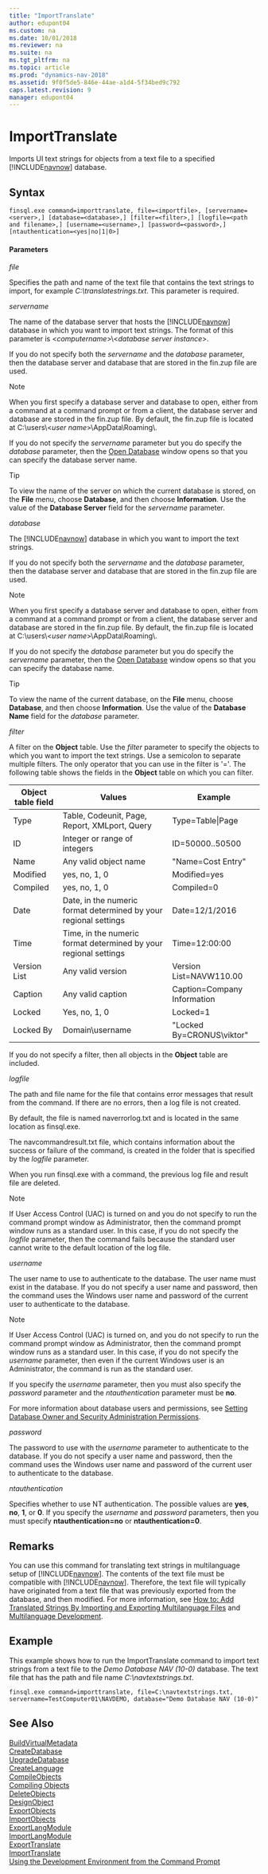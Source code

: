 ```yaml
---
title: "ImportTranslate"
author: edupont04
ms.custom: na
ms.date: 10/01/2018
ms.reviewer: na
ms.suite: na
ms.tgt_pltfrm: na
ms.topic: article
ms.prod: "dynamics-nav-2018"
ms.assetid: 9f0f5de5-846e-44ae-a1d4-5f34bed9c792
caps.latest.revision: 9
manager: edupont04
---
```

# ImportTranslate
Imports UI text strings for objects from a text file to a specified [!INCLUDE[navnow](includes/navnow_md.md)] database.  

## Syntax  

```  
finsql.exe command=importtranslate, file=<importfile>, [servername=<server>,] [database=<database>,] [filter=<filter>,] [logfile=<path and filename>,] [username=<username>,] [password=<password>,] [ntauthentication=<yes|no|1|0>]  
```  

#### Parameters  
 *file*  

 Specifies the path and name of the text file that contains the text strings to import, for example *C:\\translatestrings.txt*. This parameter is required.  

 *servername*  

 The name of the database server that hosts the [!INCLUDE[navnow](includes/navnow_md.md)] database in which you want to import text strings. The format of this parameter is \<*computername*>\\\<*database server instance*>.  

 If you do not specify both the *servername* and the *database* parameter, then the database server and database that are stored in the fin.zup file are used.  

> [!NOTE]  
>  When you first specify a database server and database to open, either from a command at a command prompt or from a client, the database server and database are stored in the fin.zup file. By default, the fin.zup file is located at C:\\users\\\<*user name*>\\AppData\\Roaming\\.  

 If you do not specify the *servername* parameter but you do specify the *database* parameter, then the [Open Database](uiref/-$-S_2335-Open-Database-$-.md) window opens so that you can specify the database server name.  

> [!TIP]  
>  To view the name of the server on which the current database is stored, on the **File** menu, choose **Database**, and then choose **Information**. Use the value of the **Database Server** field for the *servername* parameter.  

 *database*  

 The [!INCLUDE[navnow](includes/navnow_md.md)] database in which you want to import the text strings.  

 If you do not specify both the *servername* and the *database* parameter, then the database server and database that are stored in the fin.zup file are used.  

> [!NOTE]  
>  When you first specify a database server and database to open, either from a command at a command prompt or from a client, the database server and database are stored in the fin.zup file. By default, the fin.zup file is located at C:\\users\\\<*user name*>\\AppData\\Roaming\\.  

 If you do not specify the *database* parameter but you do specify the *servername* parameter, then the [Open Database](uiref/-$-S_2335-Open-Database-$-.md) window opens so that you can specify the database name.  

> [!TIP]  
>  To view the name of the current database, on the **File** menu, choose **Database**, and then choose **Information**. Use the value of the **Database Name** field for the *database* parameter.  

 *filter*  

 A filter on the **Object** table. Use the *filter* parameter to specify the objects to which you want to import the text strings. Use a semicolon to separate multiple filters. The only operator that you can use in the filter is '='. The following table shows the fields in the **Object** table on which you can filter.  

|Object table field|Values|Example|  
|------------------------|------------|-------------|  
|Type|Table, Codeunit, Page, Report, XMLport, Query|Type=Table&#124;Page|  
|ID|Integer or range of integers|ID=50000..50500|  
|Name|Any valid object name|"Name=Cost Entry"|  
|Modified|yes, no, 1, 0|Modified=yes|  
|Compiled|yes, no, 1, 0|Compiled=0|  
|Date|Date, in the numeric format determined by your regional settings|Date=12/1/2016|  
|Time|Time, in the numeric format determined by your regional settings|Time=12:00:00|  
|Version List|Any valid version|Version List=NAVW110.00|  
|Caption|Any valid caption|Caption=Company Information|  
|Locked|Yes, no, 1, 0|Locked=1|  
|Locked By|Domain\\username|"Locked By=CRONUS\\viktor"|  

 If you do not specify a filter, then all objects in the **Object** table are included.  

 *logfile*  

 The path and file name for the file that contains error messages that result from the command. If there are no errors, then a log file is not created.  

 By default, the file is named naverrorlog.txt and is located in the same location as finsql.exe.  

 The navcommandresult.txt file, which contains information about the success or failure of the command, is created in the folder that is specified by the *logfile* parameter.  

 When you run finsql.exe with a command, the previous log file and result file are deleted.  

> [!NOTE]  
>  If User Access Control \(UAC\) is turned on and you do not specify to run the command prompt window as Administrator, then the command prompt window runs as a standard user. In this case, if you do not specify the *logfile* parameter, then the command fails because the standard user cannot write to the default location of the log file.  

 *username*  

 The user name to use to authenticate to the database. The user name must exist in the database. If you do not specify a user name and password, then the command uses the Windows user name and password of the current user to authenticate to the database.  

> [!NOTE]  
>  If User Access Control \(UAC\) is turned on, and you do not specify to run the command prompt window as Administrator, then the command prompt window runs as a standard user. In this case, if you do not specify the *username* parameter, then even if the current Windows user is an Administrator, the command is run as the standard user.  

 If you specify the *username* parameter, then you must also specify the *password* parameter and the *ntauthentication* parameter must be **no**.  

 For more information about database users and permissions, see [Setting Database Owner and Security Administration Permissions](Setting-Database-Owner-and-Security-Administration-Permissions.md).  

 *password*  

 The password to use with the *username* parameter to authenticate to the database. If you do not specify a user name and password, then the command uses the Windows user name and password of the current user to authenticate to the database.  

 *ntauthentication*  

 Specifies whether to use NT authentication. The possible values are **yes**, **no**, **1**, or **0**. If you specify the *username* and *password* parameters, then you must specify **ntauthentication=no** or **ntauthentication=0**.  

## Remarks  
 You can use this command for translating text strings in multilanguage setup of [!INCLUDE[navnow](includes/navnow_md.md)]. The contents of the text file must be compatible with [!INCLUDE[navnow](includes/navnow_md.md)]. Therefore, the text file will typically have originated from a text file that was previously exported from the database, and then modified. For more information, see [How to: Add Translated Strings By Importing and Exporting Multilanguage Files](How-to--Add-Translated-Strings-By-Importing-and-Exporting-Multilanguage-Files.md) and [Multilanguage Development](Multilanguage-Development.md).  

## Example  
 This example shows how to run the ImportTranslate command to import text strings from a text file to the *Demo Database NAV \(10-0\)* database. The text file that has the path and file name *C:\\navtextstrings.txt*.  

```  
finsql.exe command=importtranslate, file=C:\navtextstrings.txt, servername=TestComputer01\NAVDEMO, database="Demo Database NAV (10-0)"  
```  

## See Also  
 [BuildVirtualMetadata](BuildVirtualMetadata.md)   
 [CreateDatabase](CreateDatabase.md)   
 [UpgradeDatabase](UpgradeDatabase.md)   
 [CreateLanguage](CreateLanguage.md)   
 [CompileObjects](CompileObjects.md)   
 [Compiling Objects](Compiling-Objects.md)   
 [DeleteObjects](DeleteObjects.md)   
 [DesignObject](DesignObject.md)   
 [ExportObjects](ExportObjects.md)   
 [ImportObjects](ImportObjects.md)   
 [ExportLangModule](ExportLangModule.md)   
 [ImportLangModule](ImportLangModule.md)   
 [ExportTranslate](ExportTranslate.md)   
 [ImportTranslate](ImportTranslate.md)   
 [Using the Development Environment from the Command Prompt](Using-the-Development-Environment-from-the-Command-Prompt.md)
